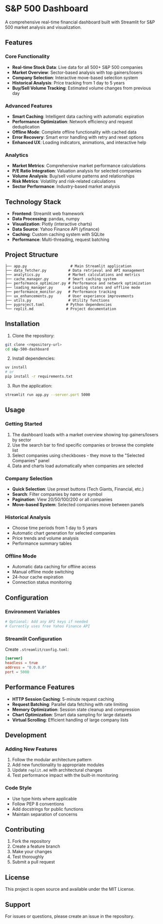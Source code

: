 # S&P 500 Dashboard

A comprehensive real-time financial dashboard built with Streamlit for S&P 500 market analysis and visualization.

## Features

### Core Functionality
- **Real-time Stock Data**: Live data for all 500+ S&P 500 companies
- **Market Overview**: Sector-based analysis with top gainers/losers
- **Company Selection**: Interactive move-based selection system
- **Historical Analysis**: Price tracking from 1 day to 5 years
- **Buy/Sell Volume Tracking**: Estimated volume changes from previous day

### Advanced Features
- **Smart Caching**: Intelligent data caching with automatic expiration
- **Performance Optimization**: Network efficiency and request deduplication
- **Offline Mode**: Complete offline functionality with cached data
- **Error Recovery**: Smart error handling with retry and reset options
- **Enhanced UX**: Loading indicators, animations, and interactive help

### Analytics
- **Market Metrics**: Comprehensive market performance calculations
- **P/E Ratio Integration**: Valuation analysis for selected companies
- **Volume Analysis**: Buy/sell volume patterns and relationships
- **Risk Metrics**: Volatility and risk-related calculations
- **Sector Performance**: Industry-based market analysis

## Technology Stack

- **Frontend**: Streamlit web framework
- **Data Processing**: pandas, numpy
- **Visualization**: Plotly (interactive charts)
- **Data Source**: Yahoo Finance API (yfinance)
- **Caching**: Custom caching system with SQLite
- **Performance**: Multi-threading, request batching

## Project Structure

```
├── app.py                    # Main Streamlit application
├── data_fetcher.py          # Data retrieval and API management
├── analytics.py             # Market calculations and metrics
├── cache_manager.py         # Smart caching system
├── performance_optimizer.py # Performance and network optimization
├── loading_manager.py       # Loading states and offline mode
├── performance_monitor.py   # Performance tracking
├── ux_enhancements.py       # User experience improvements
├── utils.py                 # Utility functions
├── pyproject.toml          # Python dependencies
└── replit.md               # Project documentation
```

## Installation

1. Clone the repository:
```bash
git clone <repository-url>
cd s&p-500-dashboard
```

2. Install dependencies:
```bash
uv install
# or
pip install -r requirements.txt
```

3. Run the application:
```bash
streamlit run app.py --server.port 5000
```

## Usage

### Getting Started
1. The dashboard loads with a market overview showing top gainers/losers by sector
2. Use the search bar to find specific companies or browse the complete list
3. Select companies using checkboxes - they move to the "Selected Companies" panel
4. Data and charts load automatically when companies are selected

### Company Selection
- **Quick Selection**: Use preset buttons (Tech Giants, Financial, etc.)
- **Search**: Filter companies by name or symbol
- **Pagination**: View 20/50/100/200 or all companies
- **Move-based System**: Selected companies move between panels

### Historical Analysis
- Choose time periods from 1 day to 5 years
- Automatic chart generation for selected companies
- Price trends and volume analysis
- Performance summary tables

### Offline Mode
- Automatic data caching for offline access
- Manual offline mode switching
- 24-hour cache expiration
- Connection status monitoring

## Configuration

### Environment Variables
```bash
# Optional: Add any API keys if needed
# Currently uses free Yahoo Finance API
```

### Streamlit Configuration
Create `.streamlit/config.toml`:
```toml
[server]
headless = true
address = "0.0.0.0"
port = 5000
```

## Performance Features

- **HTTP Session Caching**: 5-minute request caching
- **Request Batching**: Parallel data fetching with rate limiting
- **Memory Optimization**: Session state cleanup and compression
- **Chart Optimization**: Smart data sampling for large datasets
- **Virtual Scrolling**: Efficient handling of large company lists

## Development

### Adding New Features
1. Follow the modular architecture pattern
2. Add new functionality to appropriate modules
3. Update `replit.md` with architectural changes
4. Test performance impact with the built-in monitoring

### Code Style
- Use type hints where applicable
- Follow PEP 8 conventions
- Add docstrings for public functions
- Maintain separation of concerns

## Contributing

1. Fork the repository
2. Create a feature branch
3. Make your changes
4. Test thoroughly
5. Submit a pull request

## License

This project is open source and available under the MIT License.

## Support

For issues or questions, please create an issue in the repository.